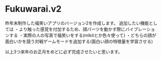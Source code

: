 # Fukuwarai.v2

昨年末制作した福笑いアプリのバージョン2を作成します。
追加したい機能としては
・より触った感覚を付加するため、顔パーツを動かす際にバイブレーションする
・実際の人の写真で福笑いをする(mlkitとか色々使って)
・どちらの顔が面白いかを競う対戦ゲームモードを追加する(面白い顔の特徴量を学習させる)

以上3つ来年のお正月をめどに必ず完成させたいと思います。
